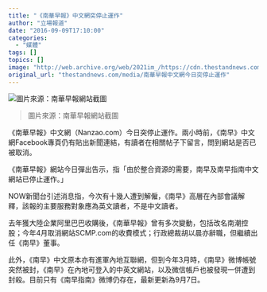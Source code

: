 ```yaml
---
title: "《南華早報》中文網突停止運作"
author: "立場報道"
date: "2016-09-09T17:10:00"
categories:
  - "媒體"
tags: []
topics: []
image: "http://web.archive.org/web/2021im_/https://cdn.thestandnews.com/media/photos/cache/scmp_2VIdL_1200x0.png"
original_url: "thestandnews.com/media/南華早報中文網今日突停止運作"
---
```

![圖片來源：南華早報網站截圖](http://web.archive.org/web/2021im_/https://cdn.thestandnews.com/media/photos/cache/scmp_2VIdL_1200x0.png)

> 圖片來源：南華早報網站截圖

《南華早報》中文網（Nanzao.com）今日突停止運作。兩小時前，《南早》中文網Facebook專頁仍有貼出新聞連結，有讀者在相關帖子下留言，問到網站是否已被取消。

《南華早報》網站今日彈出告示，指「由於整合資源的需要，南早及南早指南中文網站已停止運作。」

NOW新聞台引述消息指，今次有十幾人遭到解僱，《南早》高層在內部會議解釋，該報的主要服務對象應為英文讀者，不是中文讀者。

去年獲大陸企業阿里巴巴收購後，《南華早報》曾有多次變動，包括改名南潮控股；今年4月取消網站SCMP.com的收費模式；行政總裁胡以晨亦辭職，但繼續出任《南早》董事。

此外，《南早》中文原本亦有進軍內地互聯網，但到今年3月時，《南早》微博帳號突然被封，《南早》在內地可登入的中英文網站，以及微信帳戶也被發現一併遭到封殺。目前只有《南早指南》微博仍存在，最新更新為9月7日。